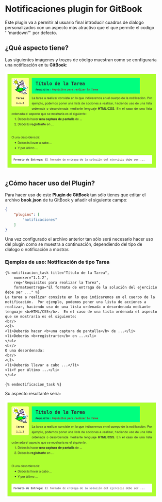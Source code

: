 # Notificaciones plugin for GitBook

Este plugin va a permitir al usuario final introducir cuadros de dialogo personalizados con un aspecto más atractivo que el que permite el codigo '''mardown''' por defecto.

## ¿Qué aspecto tiene?

Las siguientes imágenes y trozos de código muestran como se configuraría una notificación en tu **GitBook**:

![Ejemplo de Notificación de Tipo Tarea](https://github.com/amartinr1977/gitbook-plugin-notificaciones/blob/master/assets/images/notificacion_task-example.png?raw=true)

## ¿Cómo hacer uso del Plugin?

Para hacer uso de este **Plugin de GitBook** tan sólo tienes que editar el archivo **book.json** de tu GitBook y añadir el siguiente campo:

```json
{
    "plugins": [
        "notificaciones"
    ]
}
```

Una vez configurado el archivo anterior tan sólo será necesario hacer uso del plugin como se muestra a continuación, dependiendo del tipo de dialogo o notificación a mostrar.

### Ejemplos de uso: Notificación de tipo Tarea

```
{% notificacion_task title="Título de la Tarea", 
    numexer="1.1.2", 
    req="Requisitos para realizar la Tarea",
    formatoentrega="El formato de entraga de la solución del ejercicio debe ser ..." %}
La tarea a realizar consiste en lo que indicaremos en el cuerpo de la notificación.  Por ejemplo, podemos poner una lista de acciones a realizar, haciendo uso de una lista ordenada o desordenada mediante lenguaje <b>HTML/CSS</b>.  En el caso de una lista ordenada el aspecto que se mostraría es el siguiente:
<br/>
<ol>
<li>Deberás hacer <b>una captura de pantalla</b> de ...</li>
<li>Deberás <b>registrarte</b> en ...</li>
</ol>
<br/>
O una desordenada:
<br/>
<ul>
<li>Deberás llevar a cabo ...</li>
<li>Y por último ...</li>
</ul>

{% endnotificacion_task %}
```

Su aspecto resultante sería:

![Ejemplo de Notificación de Tipo Tarea](https://github.com/amartinr1977/gitbook-plugin-notificaciones/blob/master/assets/images/notificacion_task-example.png?raw=true)